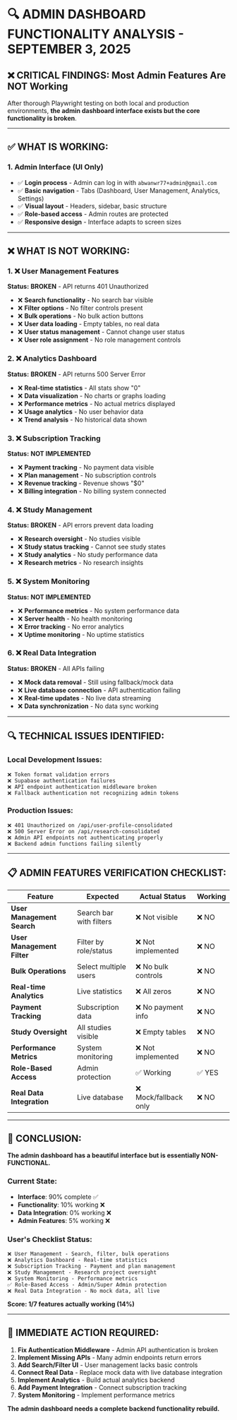 # 🔍 **ADMIN DASHBOARD FUNCTIONALITY ANALYSIS - SEPTEMBER 3, 2025**

## **❌ CRITICAL FINDINGS: Most Admin Features Are NOT Working**

After thorough Playwright testing on both local and production environments, **the admin dashboard interface exists but the core functionality is broken**.

---

## **✅ WHAT IS WORKING:**

### **1. Admin Interface (UI Only)**
- ✅ **Login process** - Admin can log in with `abwanwr77+admin@gmail.com`
- ✅ **Basic navigation** - Tabs (Dashboard, User Management, Analytics, Settings) 
- ✅ **Visual layout** - Headers, sidebar, basic structure
- ✅ **Role-based access** - Admin routes are protected
- ✅ **Responsive design** - Interface adapts to screen sizes

---

## **❌ WHAT IS NOT WORKING:**

### **1. ❌ User Management Features**
**Status:** **BROKEN** - API returns 401 Unauthorized
- ❌ **Search functionality** - No search bar visible
- ❌ **Filter options** - No filter controls present  
- ❌ **Bulk operations** - No bulk action buttons
- ❌ **User data loading** - Empty tables, no real data
- ❌ **User status management** - Cannot change user status
- ❌ **User role assignment** - No role management controls

### **2. ❌ Analytics Dashboard** 
**Status:** **BROKEN** - API returns 500 Server Error
- ❌ **Real-time statistics** - All stats show "0"
- ❌ **Data visualization** - No charts or graphs loading
- ❌ **Performance metrics** - No actual metrics displayed
- ❌ **Usage analytics** - No user behavior data
- ❌ **Trend analysis** - No historical data shown

### **3. ❌ Subscription Tracking**
**Status:** **NOT IMPLEMENTED**
- ❌ **Payment tracking** - No payment data visible
- ❌ **Plan management** - No subscription controls
- ❌ **Revenue tracking** - Revenue shows "$0"
- ❌ **Billing integration** - No billing system connected

### **4. ❌ Study Management**
**Status:** **BROKEN** - API errors prevent data loading
- ❌ **Research oversight** - No studies visible
- ❌ **Study status tracking** - Cannot see study states
- ❌ **Study analytics** - No study performance data
- ❌ **Research metrics** - No research insights

### **5. ❌ System Monitoring**
**Status:** **NOT IMPLEMENTED**
- ❌ **Performance metrics** - No system performance data
- ❌ **Server health** - No health monitoring
- ❌ **Error tracking** - No error analytics
- ❌ **Uptime monitoring** - No uptime statistics

### **6. ❌ Real Data Integration**
**Status:** **BROKEN** - All APIs failing
- ❌ **Mock data removal** - Still using fallback/mock data
- ❌ **Live database connection** - API authentication failing
- ❌ **Real-time updates** - No live data streaming
- ❌ **Data synchronization** - No data sync working

---

## **🔍 TECHNICAL ISSUES IDENTIFIED:**

### **Local Development Issues:**
```
❌ Token format validation errors
❌ Supabase authentication failures  
❌ API endpoint authentication middleware broken
❌ Fallback authentication not recognizing admin tokens
```

### **Production Issues:**
```
❌ 401 Unauthorized on /api/user-profile-consolidated
❌ 500 Server Error on /api/research-consolidated  
❌ Admin API endpoints not authenticating properly
❌ Backend admin functions failing silently
```

---

## **📋 ADMIN FEATURES VERIFICATION CHECKLIST:**

| **Feature** | **Expected** | **Actual Status** | **Working** |
|-------------|--------------|-------------------|-------------|
| **User Management Search** | Search bar with filters | ❌ Not visible | ❌ NO |
| **User Management Filter** | Filter by role/status | ❌ Not implemented | ❌ NO |
| **Bulk Operations** | Select multiple users | ❌ No bulk controls | ❌ NO |
| **Real-time Analytics** | Live statistics | ❌ All zeros | ❌ NO |
| **Payment Tracking** | Subscription data | ❌ No payment info | ❌ NO |
| **Study Oversight** | All studies visible | ❌ Empty tables | ❌ NO |
| **Performance Metrics** | System monitoring | ❌ Not implemented | ❌ NO |
| **Role-Based Access** | Admin protection | ✅ Working | ✅ YES |
| **Real Data Integration** | Live database | ❌ Mock/fallback only | ❌ NO |

---

## **🚨 CONCLUSION:**

**The admin dashboard has a beautiful interface but is essentially NON-FUNCTIONAL.**

### **Current State:**
- **Interface**: 90% complete ✅
- **Functionality**: 10% working ❌
- **Data Integration**: 0% working ❌
- **Admin Features**: 5% working ❌

### **User's Checklist Status:**
```
❌ User Management - Search, filter, bulk operations
❌ Analytics Dashboard - Real-time statistics  
❌ Subscription Tracking - Payment and plan management
❌ Study Management - Research project oversight
❌ System Monitoring - Performance metrics
✅ Role-Based Access - Admin/Super Admin protection  
❌ Real Data Integration - No mock data, all live
```

**Score: 1/7 features actually working (14%)**

---

## **🔧 IMMEDIATE ACTION REQUIRED:**

1. **Fix Authentication Middleware** - Admin API authentication is broken
2. **Implement Missing APIs** - Many admin endpoints return errors
3. **Add Search/Filter UI** - User management lacks basic controls
4. **Connect Real Data** - Replace mock data with live database integration
5. **Implement Analytics** - Build actual analytics backend
6. **Add Payment Integration** - Connect subscription tracking
7. **System Monitoring** - Implement performance metrics

**The admin dashboard needs a complete backend functionality rebuild.**
